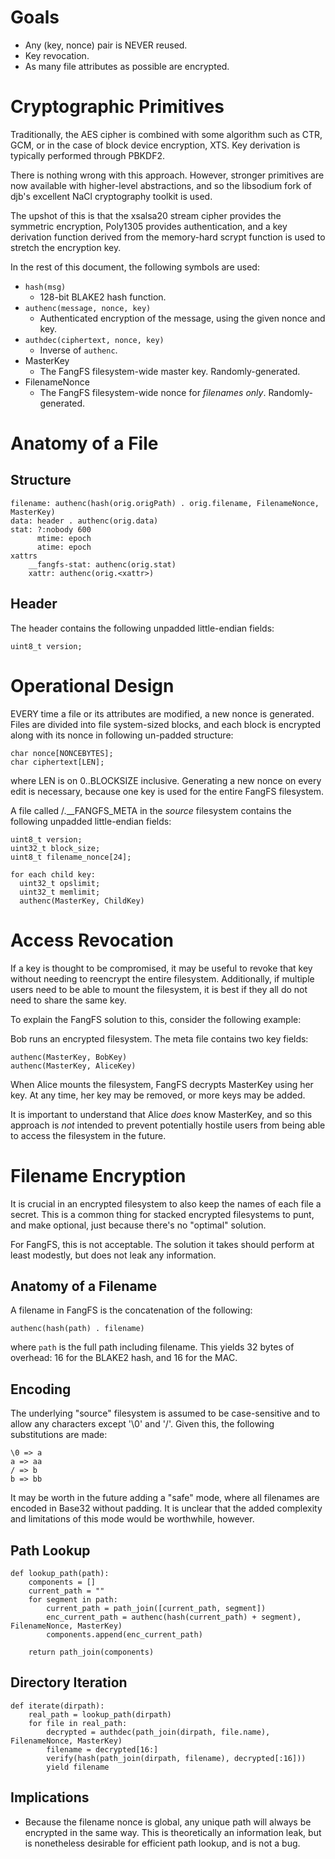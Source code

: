 Goals
=====

- Any (key, nonce) pair is NEVER reused.
- Key revocation.
- As many file attributes as possible are encrypted.

Cryptographic Primitives
========================

Traditionally, the AES cipher is combined with some algorithm
such as CTR, GCM, or in the case of block device encryption, XTS.
Key derivation is typically performed through PBKDF2.

There is nothing wrong with this approach. However, stronger primitives are
now available with higher-level abstractions, and so the libsodium fork
of djb's excellent NaCl cryptography toolkit is used.

The upshot of this is that the xsalsa20 stream cipher provides the symmetric
encryption, Poly1305 provides authentication, and a key derivation function
derived from the memory-hard scrypt function is used to stretch the encryption
key.

In the rest of this document, the following symbols are used:

- ``hash(msg)``
  - 128-bit BLAKE2 hash function.
- ``authenc(message, nonce, key)``
  - Authenticated encryption of the message, using the given nonce and key.
- ``authdec(ciphertext, nonce, key)``
  - Inverse of ``authenc``.
- MasterKey
  - The FangFS filesystem-wide master key. Randomly-generated.
- FilenameNonce
  - The FangFS filesystem-wide nonce for *filenames only*. Randomly-generated.

Anatomy of a File
=================

Structure
---------

    filename: authenc(hash(orig.origPath) . orig.filename, FilenameNonce, MasterKey)
    data: header . authenc(orig.data)
    stat: ?:nobody 600
          mtime: epoch
          atime: epoch
    xattrs
        __fangfs-stat: authenc(orig.stat)
        xattr: authenc(orig.<xattr>)

Header
------

The header contains the following unpadded little-endian fields:

    uint8_t version;

Operational Design
==================

EVERY time a file or its attributes are modified, a new nonce is generated.
Files are divided into file system-sized blocks, and each block is
encrypted along with its nonce in following un-padded structure:

    char nonce[NONCEBYTES];
    char ciphertext[LEN];

where LEN is on 0..BLOCKSIZE inclusive.  Generating a new nonce on every edit
is necessary, because one key is used for the entire FangFS filesystem.

A file called /.__FANGFS_META in the *source* filesystem contains the
following unpadded little-endian fields:

    uint8_t version;
    uint32_t block_size;
    uint8_t filename_nonce[24];
  
    for each child key:
      uint32_t opslimit;
      uint32_t memlimit;
      authenc(MasterKey, ChildKey)

Access Revocation
=================

If a key is thought to be compromised, it may be useful to revoke that key
without needing to reencrypt the entire filesystem. Additionally, if multiple
users need to be able to mount the filesystem, it is best if they all do not
need to share the same key.

To explain the FangFS solution to this, consider the following example:

Bob runs an encrypted filesystem. The meta file contains two key fields:

    authenc(MasterKey, BobKey)
    authenc(MasterKey, AliceKey)

When Alice mounts the filesystem, FangFS decrypts MasterKey using her key.
At any time, her key may be removed, or more keys may be added.

It is important to understand that Alice *does* know MasterKey, and so this
approach is *not* intended to prevent potentially hostile users from being
able to access the filesystem in the future.

Filename Encryption
===================

It is crucial in an encrypted filesystem to also keep the names of each file
a secret. This is a common thing for stacked encrypted filesystems to punt,
and make optional, just because there's no "optimal" solution.

For FangFS, this is not acceptable. The solution it takes should perform at
least modestly, but does not leak any information.

Anatomy of a Filename
---------------------

A filename in FangFS is the concatenation of the following:

    authenc(hash(path) . filename)

where ``path`` is the full path including filename. This yields
32 bytes of overhead: 16 for the BLAKE2 hash, and 16 for the MAC.

Encoding
--------

The underlying "source" filesystem is assumed to be case-sensitive and to allow
any characters except '\0' and '/'. Given this, the following substitutions
are made:

    \0 => a
    a => aa
    / => b
    b => bb

It may be worth in the future adding a "safe" mode, where all filenames are
encoded in Base32 without padding. It is unclear that the added complexity
and limitations of this mode would be worthwhile, however.

Path Lookup
-----------

    def lookup_path(path):
        components = []
        current_path = ""
        for segment in path:
            current_path = path_join([current_path, segment])
            enc_current_path = authenc(hash(current_path) + segment), FilenameNonce, MasterKey)
            components.append(enc_current_path)

        return path_join(components)

Directory Iteration
-------------------

    def iterate(dirpath):
        real_path = lookup_path(dirpath)
        for file in real_path:
        	decrypted = authdec(path_join(dirpath, file.name), FilenameNonce, MasterKey)
        	filename = decrypted[16:]
        	verify(hash(path_join(dirpath, filename), decrypted[:16]))
        	yield filename

Implications
------------

- Because the filename nonce is global, any unique path will always be
  encrypted in the same way. This is theoretically an information leak,
  but is nonetheless desirable for efficient path lookup, and is not a bug.
